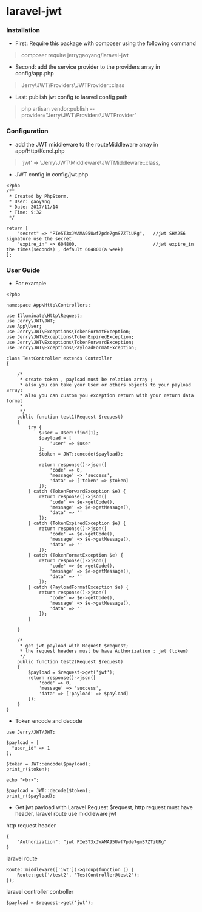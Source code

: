 # laravel-jwt

### Installation

* First: Require this package with composer using the following command

> composer require jerrygaoyang/laravel-jwt

* Second: add the service provider to the providers array in config/app.php

> Jerry\JWT\Providers\JWTProvider::class

* Last: publish jwt config to laravel config path

> php artisan vendor:publish --provider="Jerry\JWT\Providers\JWTProvider"

### Configuration

* add the JWT middleware to the routeMiddleware array in app/Http/Kenel.php

> 'jwt' => \Jerry\JWT\Middleware\JWTMiddleware::class,

* JWT config in config/jwt.php 
```
<?php
/**
 * Created by PhpStorm.
 * User: gaoyang
 * Date: 2017/11/14
 * Time: 9:32
 */

return [
    "secret" => "PIe5T3xJWAMA95Uwf7pde7gmS7ZTiURg",   //jwt SHA256 signature use the secret
    "expire_in" => 604800,                            //jwt expire_in the times(seconds) , default 604800(a week)
];
```

### User Guide

* For example

```
<?php

namespace App\Http\Controllers;

use Illuminate\Http\Request;
use Jerry\JWT\JWT;
use App\User;
use Jerry\JWT\Exceptions\TokenFormatException;
use Jerry\JWT\Exceptions\TokenExpiredException;
use Jerry\JWT\Exceptions\TokenForwardException;
use Jerry\JWT\Exceptions\PayloadFormatException;

class TestController extends Controller
{

    /*
     * create token , payload must be relation array ;
     * also you can take your User or others objects to your payload array;
     * also you can custom you exception return with your return data format
     *
     */
    public function test1(Request $request)
    {
        try {
            $user = User::find(1);
            $payload = [
                'user' => $user
            ];
            $token = JWT::encode($payload);

            return response()->json([
                'code' => 0,
                'message' => 'success',
                'data' => ['token' => $token]
            ]);
        } catch (TokenForwardException $e) {
            return response()->json([
                'code' => $e->getCode(),
                'message' => $e->getMessage(),
                'data' => ''
            ]);
        } catch (TokenExpiredException $e) {
            return response()->json([
                'code' => $e->getCode(),
                'message' => $e->getMessage(),
                'data' => ''
            ]);
        } catch (TokenFormatException $e) {
            return response()->json([
                'code' => $e->getCode(),
                'message' => $e->getMessage(),
                'data' => ''
            ]);
        } catch (PayloadFormatException $e) {
            return response()->json([
                'code' => $e->getCode(),
                'message' => $e->getMessage(),
                'data' => ''
            ]);
        }

    }

    /*
     * get jwt payload with Request $request;
     * the request headers must be have Authorization : jwt {token}
     */
    public function test2(Request $request)
    {
        $payload = $request->get('jwt');
        return response()->json([
            'code' => 0,
            'message' => 'success',
            'data' => ['payload' => $payload]
        ]);
    }
}

```

* Token encode and decode  

```
use Jerry/JWT/JWT;

$payload = [
  "user_id" => 1
];

$token = JWT::encode($payload);
print_r($token);

echo "<br>";

$payload = JWT::decode($token);
print_r($payload);

```

* Get jwt payload with Laravel Request $request, http request must have header, laravel route use middleware jwt 

http request header
``` 
{
	"Authorization": "jwt PIe5T3xJWAMA95Uwf7pde7gmS7ZTiURg"
}	
```

laravel route
```
Route::middleware(['jwt'])->group(function () {
    Route::get('/test2', 'TestController@test2');
});
```

laravel controller
controller
```
$payload = $request->get('jwt');
```


